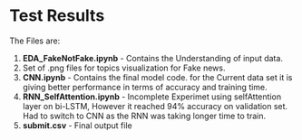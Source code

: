 Test Results
============

The Files are:
1. **EDA_FakeNotFake.ipynb** - Contains the Understanding of input data.
2. Set of .png files for topics visualization for Fake news.
3. **CNN.ipynb** - Contains the final model code. for the Current data set it is giving better performance in terms of accuracy and training time.
4. **RNN_SelfAttention.ipynb** - Incomplete Experimet using selfAttention layer on bi-LSTM, However it reached 94% accuracy on validation set. Had to switch to CNN as the RNN was taking longer time to train.
5. **submit.csv** - Final output file
